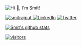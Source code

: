 ![Hi 👋, I'm Smit!](./_intro_.gif)

<p><a href="https://smitrajput.com/" target="_blank"><img alt="smitrajput" src="https://img.shields.io/badge/personal-website-black" /> </a><a href="https://www.linkedin.com/in/smit-rajput-417517139/" target="_blank"><img alt="LinkedIn" src="https://img.shields.io/badge/linkedin-%230077B5.svg?&style=for-the-badge&logo=linkedin&logoColor=white" /></a> <a href="https://twitter.com/smit_helps" target="_blank"><img alt="Twitter" src="https://img.shields.io/badge/twitter-%231DA1F2.svg?&style=for-the-badge&logo=twitter&logoColor=white" /></a> 
</p>

[![Smit's github stats](https://github-readme-stats.vercel.app/api?username=smitrajput&count_private=true&show_icons=true&theme=dark)](https://github.com/anuraghazra/github-readme-stats)

[![visitors](http://hits.dwyl.com/smitrajput/https://githubcom/smitrajput/smitrajput.svg)](http://hits.dwyl.com/smitrajput/https://githubcom/smitrajput/smitrajput)

<!--
**smitrajput/smitrajput** is a ✨ _special_ ✨ repository because its `README.md` (this file) appears on your GitHub profile.

Here are some ideas to get you started:

- 🔭 I’m currently working on ...
- 🌱 I’m currently learning ...
- 👯 I’m looking to collaborate on ...
- 🤔 I’m looking for help with ...
- 💬 Ask me about ...
- 📫 How to reach me: ...
- 😄 Pronouns: ...
- ⚡ Fun fact: ...
-->
